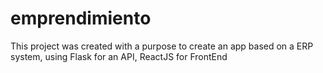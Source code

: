 # emprendimiento

This project was created with a purpose to create an app based on a ERP system, using Flask for an API, ReactJS for FrontEnd
